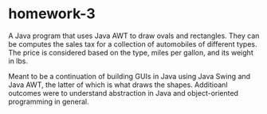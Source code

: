 # homework-3

A Java program that uses Java AWT to draw ovals and rectangles. They can be computes the sales tax for a collection of automobiles of different types. The price is considered based on the type, miles per gallon, and its weight in lbs.

Meant to be a continuation of building GUIs in Java using Java Swing and Java AWT, the latter of which is what draws the shapes. Additioanl outcomes were to understand abstraction in Java and object-oriented programming in general.
